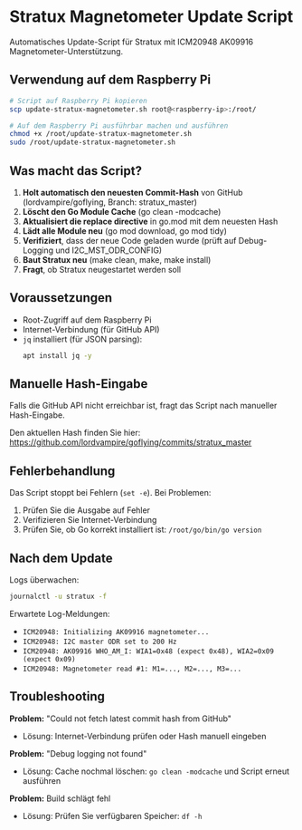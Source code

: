 # Stratux Magnetometer Update Script

Automatisches Update-Script für Stratux mit ICM20948 AK09916 Magnetometer-Unterstützung.

## Verwendung auf dem Raspberry Pi

```bash
# Script auf Raspberry Pi kopieren
scp update-stratux-magnetometer.sh root@<raspberry-ip>:/root/

# Auf dem Raspberry Pi ausführbar machen und ausführen
chmod +x /root/update-stratux-magnetometer.sh
sudo /root/update-stratux-magnetometer.sh
```

## Was macht das Script?

1. **Holt automatisch den neuesten Commit-Hash** von GitHub (lordvampire/goflying, Branch: stratux_master)
2. **Löscht den Go Module Cache** (go clean -modcache)
3. **Aktualisiert die replace directive** in go.mod mit dem neuesten Hash
4. **Lädt alle Module neu** (go mod download, go mod tidy)
5. **Verifiziert**, dass der neue Code geladen wurde (prüft auf Debug-Logging und I2C_MST_ODR_CONFIG)
6. **Baut Stratux neu** (make clean, make, make install)
7. **Fragt**, ob Stratux neugestartet werden soll

## Voraussetzungen

- Root-Zugriff auf dem Raspberry Pi
- Internet-Verbindung (für GitHub API)
- `jq` installiert (für JSON parsing):
  ```bash
  apt install jq -y
  ```

## Manuelle Hash-Eingabe

Falls die GitHub API nicht erreichbar ist, fragt das Script nach manueller Hash-Eingabe.

Den aktuellen Hash finden Sie hier:
https://github.com/lordvampire/goflying/commits/stratux_master

## Fehlerbehandlung

Das Script stoppt bei Fehlern (`set -e`). Bei Problemen:

1. Prüfen Sie die Ausgabe auf Fehler
2. Verifizieren Sie Internet-Verbindung
3. Prüfen Sie, ob Go korrekt installiert ist: `/root/go/bin/go version`

## Nach dem Update

Logs überwachen:
```bash
journalctl -u stratux -f
```

Erwartete Log-Meldungen:
- `ICM20948: Initializing AK09916 magnetometer...`
- `ICM20948: I2C master ODR set to 200 Hz`
- `ICM20948: AK09916 WHO_AM_I: WIA1=0x48 (expect 0x48), WIA2=0x09 (expect 0x09)`
- `ICM20948: Magnetometer read #1: M1=..., M2=..., M3=...`

## Troubleshooting

**Problem:** "Could not fetch latest commit hash from GitHub"
- Lösung: Internet-Verbindung prüfen oder Hash manuell eingeben

**Problem:** "Debug logging not found"
- Lösung: Cache nochmal löschen: `go clean -modcache` und Script erneut ausführen

**Problem:** Build schlägt fehl
- Lösung: Prüfen Sie verfügbaren Speicher: `df -h`
